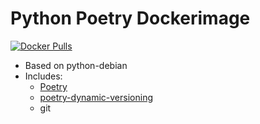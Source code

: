 # Python Poetry Dockerimage

[![Docker Pulls](https://img.shields.io/docker/pulls/ermescs/poetry.svg)](https://hub.docker.com/r/ermescs/poetry/)

* Based on python-debian
* Includes:
    * [Poetry](https://python-poetry.org/)
    * [poetry-dynamic-versioning](https://github.com/mtkennerly/poetry-dynamic-versioning)
    * git
